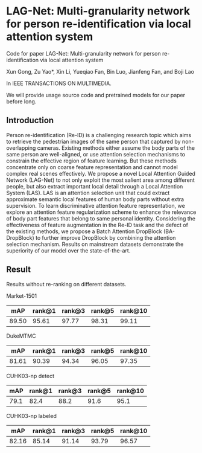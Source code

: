 # LAG-Net: Multi-granularity network for person re-identification via local attention system

Code for paper LAG-Net: Multi-granularity network for person re-identification via local attention system

Xun Gong, Zu Yao*, Xin Li, Yueqiao Fan, Bin Luo, Jianfeng Fan, and Boji Lao

In IEEE TRANSACTIONS ON MULTIMEDIA.

We will provide usage source code and pretrained models for our paper before long.

## Introduction
Person re-identification (Re-ID) is a challenging research topic which aims to retrieve the pedestrian images of the same person that captured by non-overlapping cameras. Existing methods either assume the body parts of the same person are well-aligned, or use attention selection mechanisms to constrain the effective region of feature learning. But these methods  concentrate only on coarse feature representation and cannot model complex real scenes effectively. We propose a novel Local Attention Guided Network (LAG-Net) to not only exploit the most salient area among different people, but also extract important local detail through a Local Attention System (LAS). LAS is an attention selection unit that could extract approximate semantic local features of human body parts without extra supervision. To learn discriminative attention feature representation, we explore an attention feature regularization scheme to enhance the relevance of body part features that belong to same personal identity. Considering the effectiveness of feature augmentation in the Re-ID task and the defect of the existing methods, we propose a Batch Attention DropBlock (BA-DropBlock) to further improve DropBlock by combining the attention selection mechanism. Results on mainstream datasets demonstrate the superiority of our model over the state-of-the-art.

## Result
Results without re-ranking on different datasets.

Market-1501

| mAP | rank@1 | rank@3  | rank@5 | rank@10 |
| --- | --- | --- | --- | --- |
| 89.50 | 95.61 | 97.77 | 98.31 | 99.11 |

DukeMTMC

| mAP | rank@1 | rank@3  | rank@5 | rank@10 |
| --- | --- | --- | --- | --- |
| 81.61 | 90.39 | 94.34 | 96.05 | 97.35 |

CUHK03-np detect
    
| mAP | rank@1 | rank@3  | rank@5 | rank@10 |
| --- | --- | --- | --- | --- |
| 79.1 | 82.4 | 88.2 | 91.6 | 95.1 |

CUHK03-np labeled

| mAP | rank@1 | rank@3  | rank@5 | rank@10 |
| --- | --- | --- | --- | --- |
| 82.16 | 85.14 | 91.14 | 93.79 | 96.57 |

